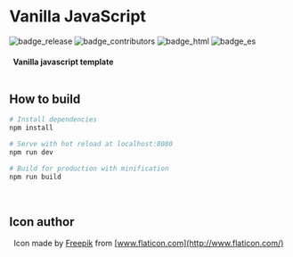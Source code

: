 # Vanilla JavaScript

![badge_release](https://img.shields.io/badge/release-1.0.0-red.svg)
![badge_contributors](https://img.shields.io/badge/contributors-1-orange.svg)
![badge_html](https://img.shields.io/badge/html-5-yellow.svg)
![badge_es](https://img.shields.io/badge/es-6-green.svg)

#### &nbsp; Vanilla javascript template <br/><br/>

## How to build

``` bash
# Install dependencies
npm install

# Serve with hot reload at localhost:8080
npm run dev

# Build for production with minification
npm run build
```

<br/>

## Icon author

&nbsp; Icon made by [Freepik](https://www.flaticon.com/authors/freepik) from [www.flaticon.com](http://www.flaticon.com/)